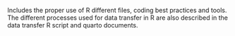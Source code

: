 Includes the proper use of R different files, coding best practices and tools. The different processes used for data transfer in R are also described in the data transfer R script and quarto documents. 

